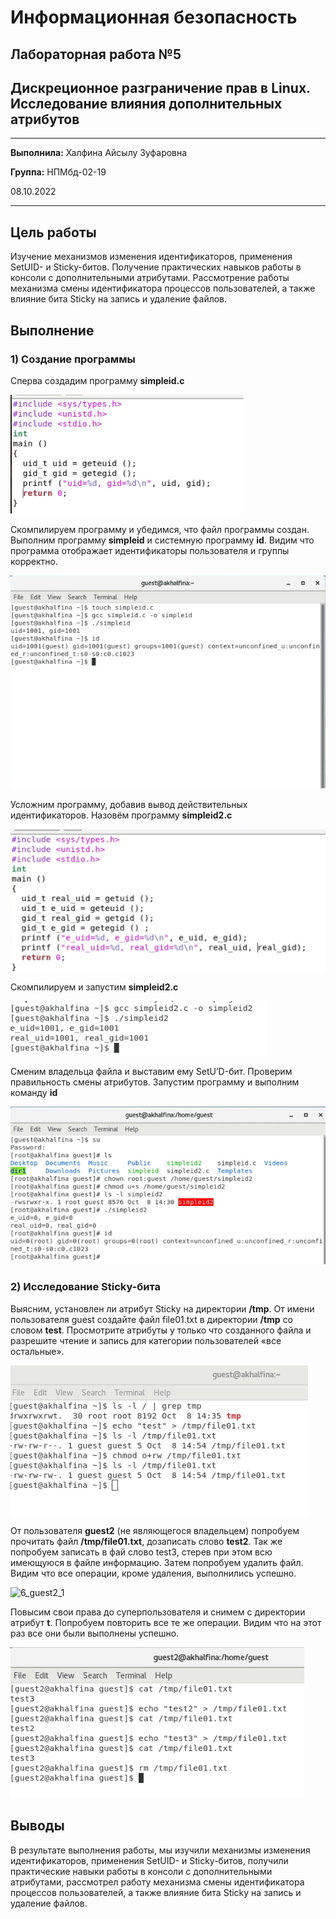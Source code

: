 # Информационная безопасность

## Лабораторная работа №5

## Дискреционное разграничение прав в Linux. Исследование влияния дополнительных атрибутов

---
**Выполнила:** Халфина Айсылу Зуфаровна

**Группа:** НПМбд-02-19

08.10.2022

---

## Цель работы

Изучение механизмов изменения идентификаторов, применения SetUID- и Sticky-битов. Получение практических навыков 
работы в консоли с дополнительными атрибутами. Рассмотрение работы механизма смены идентификатора процессов 
пользователей, а также влияние бита Sticky на запись и удаление файлов.

## Выполнение
### 1) Создание программы

Сперва создадим программу **simpleid.c**

![simpleid_code](1_simpleid_code.png)

Скомпилируем программу и убедимся, что файл программы создан. Выполним программу **simpleid** и системную программу 
**id**. Видим что программа отображает идентификаторы пользователя и группы корректно.

![2_simpleid](2_simpleid.png)

Усложним программу, добавив вывод действительных идентификаторов. Назовём программу **simpleid2.c**

![3_simpleid2_code](3_simpleid2_code.png)

Скомпилируем и запустим **simpleid2.c**

![3_simpleid2](3_simpleid2.png)

Сменим владельца файла и выставим ему SetU’D-бит. Проверим правильность смены атрибутов. Запустим программу и 
выполним команду **id**

![4_wrights](4_wrights.png)

### 2) Исследование Sticky-бита

Выясним, установлен ли атрибут Sticky на директории **/tmp**. От имени пользователя guest создайте файл file01.txt в 
директории **/tmp** со словом **test**. Просмотрите атрибуты у только что созданного файла и разрешите чтение и 
запись для категории пользователей «все остальные».

![5_sticky](5_sticky.png)

От пользователя **guest2** (не являющегося владельцем) попробуем прочитать файл **/tmp/file01.txt**, дозаписать 
слово **test2**. Так же попробуем записать в фай слово test3, стерев при этом всю имеющуюся в файле информацию. 
Затем попробуем удалить файл. Видим что все операции, кроме удаления, выполнились успешно.

![6_guest2_1](6_guest2_1.png)

Повысим свои права до суперпользователя и снимем с директории атрибут **t**. Попробуем повторить все те же операции. 
Видим что на этот раз все они были выполнены успешно.

![6_guest2_2](6_guest2_2.png)

## Выводы

В результате выполнения работы, мы изучили механизмы изменения идентификаторов, применения SetUID- и Sticky-битов, 
получили практические навыки работы в консоли с дополнительными атрибутами, рассмотрел работу механизма смены 
идентификатора процессов пользователей, а также влияние бита Sticky на запись и удаление файлов.
